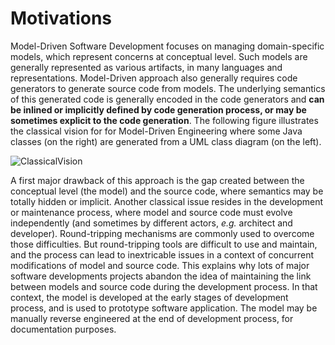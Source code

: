# Motivations

Model-Driven Software Development focuses on managing domain-specific models, which
represent concerns at conceptual level. Such models are generally represented as various
artifacts, in many languages and representations. Model-Driven approach also generally
requires code generators to generate source code from models. The underlying semantics of
this generated code is generally encoded in the code generators and **can be inlined or
implicitly defined by code generation process, or may be sometimes explicit to the code
generation**. The following figure illustrates the classical vision for for Model-Driven
Engineering where some Java classes (on the right) are generated from a UML class diagram
(on the left).

![ClassicalVision](https://support.openflexo.org/images/components/pamela/ClassicalVision.png)

A first major drawback of this approach is the gap created between the conceptual level
(the model) and the source code, where semantics may be totally hidden or implicit.
Another classical issue resides in the development or maintenance process, where model and
source code must evolve independently (and sometimes by different actors, *e.g.* architect
and developer). Round-tripping mechanisms are commonly used to overcome those
difficulties. But round-tripping tools are difficult to use and maintain, and the process
can lead to inextricable issues in a context of concurrent modifications of model and
source code. This explains why lots of major software developments projects abandon the idea of
maintaining the link between models and source code during the development process. In that
context, the model is developed at the early stages of development process, and is used to
prototype software application. The model may be manually reverse engineered at the end of
development process, for documentation purposes.
